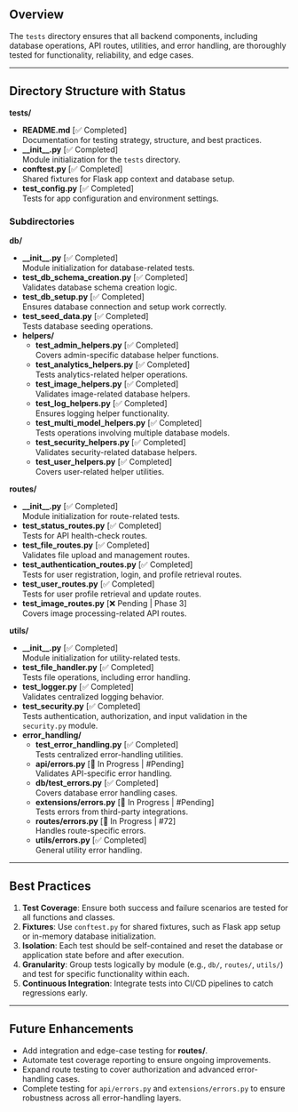 ## Overview
The `tests` directory ensures that all backend components, including database operations, API routes, utilities, and error handling, are thoroughly tested for functionality, reliability, and edge cases.

---

## Directory Structure with Status

**tests/**
- **README.md** [✅ Completed]  
  Documentation for testing strategy, structure, and best practices.
- **\_\_init\_\_.py** [✅ Completed]  
  Module initialization for the `tests` directory.
- **conftest.py** [✅ Completed]  
  Shared fixtures for Flask app context and database setup.
- **test_config.py** [✅ Completed]  
  Tests for app configuration and environment settings.

### Subdirectories
**db/**
- **\_\_init\_\_.py** [✅ Completed]  
  Module initialization for database-related tests.
- **test_db_schema_creation.py** [✅ Completed]  
  Validates database schema creation logic.
- **test_db_setup.py** [✅ Completed]  
  Ensures database connection and setup work correctly.
- **test_seed_data.py** [✅ Completed]  
  Tests database seeding operations.
- **helpers/**  
  - **test_admin_helpers.py** [✅ Completed]  
    Covers admin-specific database helper functions.
  - **test_analytics_helpers.py** [✅ Completed]  
    Tests analytics-related helper operations.
  - **test_image_helpers.py** [✅ Completed]  
    Validates image-related database helpers.
  - **test_log_helpers.py** [✅ Completed]  
    Ensures logging helper functionality.
  - **test_multi_model_helpers.py** [✅ Completed]  
    Tests operations involving multiple database models.
  - **test_security_helpers.py** [✅ Completed]  
    Validates security-related database helpers.
  - **test_user_helpers.py** [✅ Completed]  
    Covers user-related helper utilities.

**routes/**
- **\_\_init\_\_.py** [✅ Completed]  
  Module initialization for route-related tests.
- **test_status_routes.py** [✅ Completed]  
  Tests for API health-check routes.
- **test_file_routes.py** [✅ Completed]  
  Validates file upload and management routes.
- **test_authentication_routes.py** [✅ Completed]  
  Tests for user registration, login, and profile retrieval routes.
- **test_user_routes.py** [✅ Completed]  
  Tests for user profile retrieval and update routes.
- **test_image_routes.py** [❌ Pending | Phase 3]  
  Covers image processing-related API routes.

**utils/**
- **\_\_init\_\_.py** [✅ Completed]  
  Module initialization for utility-related tests.
- **test_file_handler.py** [✅ Completed]  
  Tests file operations, including error handling.
- **test_logger.py** [✅ Completed]  
  Validates centralized logging behavior.
- **test_security.py** [✅ Completed]  
  Tests authentication, authorization, and input validation in the `security.py` module.
- **error_handling/**  
  - **test_error_handling.py** [✅ Completed]  
    Tests centralized error-handling utilities.
  - **api/errors.py** [🚧 In Progress | #Pending]  
    Validates API-specific error handling.
  - **db/test_errors.py** [✅ Completed]  
    Covers database error handling cases.
  - **extensions/errors.py** [🚧 In Progress | #Pending]  
    Tests errors from third-party integrations.
  - **routes/errors.py** [🚧 In Progress | #72]  
    Handles route-specific errors.
  - **utils/errors.py** [✅ Completed]  
    General utility error handling.

---

## Best Practices
1. **Test Coverage**: Ensure both success and failure scenarios are tested for all functions and classes.  
2. **Fixtures**: Use `conftest.py` for shared fixtures, such as Flask app setup or in-memory database initialization.  
3. **Isolation**: Each test should be self-contained and reset the database or application state before and after execution.  
4. **Granularity**: Group tests logically by module (e.g., `db/`, `routes/`, `utils/`) and test for specific functionality within each.  
5. **Continuous Integration**: Integrate tests into CI/CD pipelines to catch regressions early.

---

## Future Enhancements
- Add integration and edge-case testing for **routes/**.  
- Automate test coverage reporting to ensure ongoing improvements.  
- Expand route testing to cover authorization and advanced error-handling cases.  
- Complete testing for `api/errors.py` and `extensions/errors.py` to ensure robustness across all error-handling layers.
